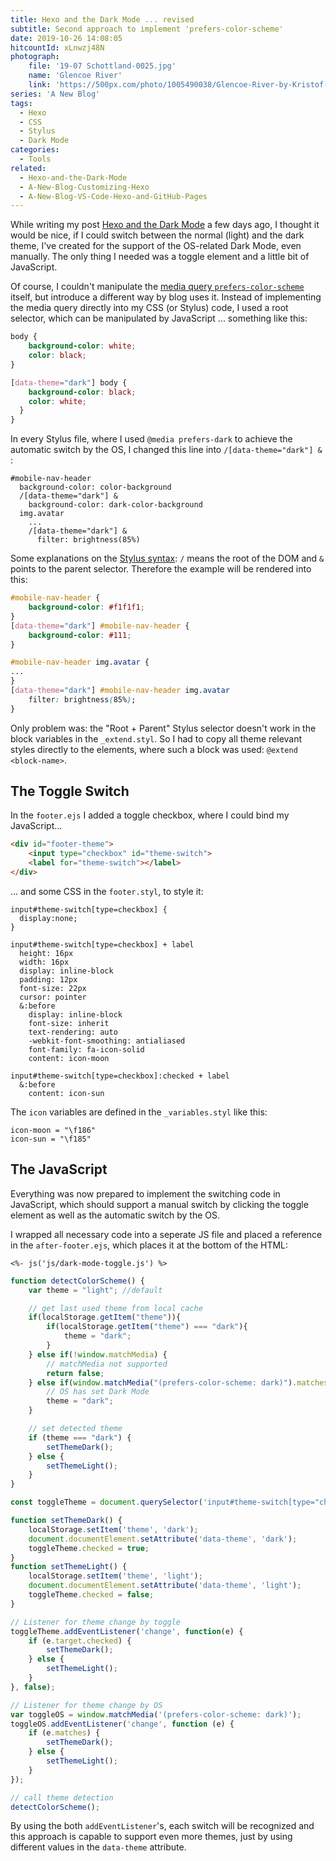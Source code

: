 ```yaml
---
title: Hexo and the Dark Mode ... revised
subtitle: Second approach to implement 'prefers-color-scheme'
date: 2019-10-26 14:08:05
hitcountId: xLnwzj48N
photograph: 
    file: '19-07 Schottland-0025.jpg'
    name: 'Glencoe River'
    link: 'https://500px.com/photo/1005490038/Glencoe-River-by-Kristof-Zerbe'
series: 'A New Blog'
tags:
  - Hexo
  - CSS
  - Stylus
  - Dark Mode
categories:
  - Tools
related:
  - Hexo-and-the-Dark-Mode
  - A-New-Blog-Customizing-Hexo
  - A-New-Blog-VS-Code-Hexo-and-GitHub-Pages
---
```


While writing my post [Hexo and the Dark Mode](/categories/Tools/Hexo-and-the-Dark-Mode) a few days ago, I thought it would be nice, if I could switch between the normal (light) and the dark theme, I've created for the support of the OS-related Dark Mode, even manually. The only thing I needed was a toggle element and a little bit of JavaScript.

Of course, I couldn't manipulate the [media query ``prefers-color-scheme``](https://drafts.csswg.org/mediaqueries-5/#descdef-media-prefers-color-scheme) itself, but introduce a different way by blog uses it. Instead of implementing the media query directly into my CSS (or Stylus) code, I used a root selector, which can be manipulated by JavaScript ... something like this:

```css
body {
    background-color: white;
    color: black;
}

[data-theme="dark"] body {
    background-color: black;
    color: white;
  }
}
```
<!-- more -->

In every Stylus file, where I used ``@media prefers-dark`` to achieve the automatic switch by the OS, I changed this line into ``/[data-theme="dark"] &`` :

```styl
#mobile-nav-header
  background-color: color-background
  /[data-theme="dark"] &
    background-color: dark-color-background
  img.avatar
    ...
    /[data-theme="dark"] &
      filter: brightness(85%)
```

Some explanations on the [Stylus syntax](http://stylus-lang.com/docs/selectors.html): ``/`` means the root of the DOM and ``&`` points to the parent selector. Therefore the example will be rendered into this:

```css
#mobile-nav-header {
    background-color: #f1f1f1;
}
[data-theme="dark"] #mobile-nav-header {
    background-color: #111;
}

#mobile-nav-header img.avatar {
...
}
[data-theme="dark"] #mobile-nav-header img.avatar
    filter: brightness(85%);
}
```

Only problem was: the "Root + Parent" Stylus selector doesn't work in the block variables in the ``_extend.styl``. So I had to copy all theme relevant styles directly to the elements, where such a block was used: ``@extend <block-name>``.

## The Toggle Switch

In the ``footer.ejs`` I added a toggle checkbox, where I could bind my JavaScript...

```html
<div id="footer-theme">
    <input type="checkbox" id="theme-switch">
    <label for="theme-switch"></label>
</div>
```

... and some CSS in the ``footer.styl``, to style it:

```styl
input#theme-switch[type=checkbox] {
  display:none;
}

input#theme-switch[type=checkbox] + label
  height: 16px
  width: 16px
  display: inline-block
  padding: 12px
  font-size: 22px
  cursor: pointer
  &:before
    display: inline-block
    font-size: inherit
    text-rendering: auto
    -webkit-font-smoothing: antialiased
    font-family: fa-icon-solid
    content: icon-moon

input#theme-switch[type=checkbox]:checked + label
  &:before
    content: icon-sun
```

The ``icon`` variables are defined in the ``_variables.styl`` like this:

```styl
icon-moon = "\f186"
icon-sun = "\f185"
```

## The JavaScript

Everything was now prepared to implement the switching code in JavaScript, which should support a manual switch by clicking the toggle element as well as the automatic switch by the OS.

I wrapped all necessary code into a seperate JS file and placed a reference in the ``after-footer.ejs``, which places it at the bottom of the HTML:

```ejs
<%- js('js/dark-mode-toggle.js') %>
```

```js
function detectColorScheme() {
    var theme = "light"; //default

    // get last used theme from local cache
    if(localStorage.getItem("theme")){
        if(localStorage.getItem("theme") === "dark"){
            theme = "dark";
        }
    } else if(!window.matchMedia) { 
        // matchMedia not supported  
        return false;
    } else if(window.matchMedia("(prefers-color-scheme: dark)").matches) {
        // OS has set Dark Mode
        theme = "dark";
    }

    // set detected theme
    if (theme === "dark") {
        setThemeDark();
    } else {
        setThemeLight();
    }
}

const toggleTheme = document.querySelector('input#theme-switch[type="checkbox"]');

function setThemeDark() {
    localStorage.setItem('theme', 'dark');
    document.documentElement.setAttribute('data-theme', 'dark');
    toggleTheme.checked = true;
}
function setThemeLight() {
    localStorage.setItem('theme', 'light');
    document.documentElement.setAttribute('data-theme', 'light');
    toggleTheme.checked = false;
}

// Listener for theme change by toggle
toggleTheme.addEventListener('change', function(e) {
    if (e.target.checked) {
        setThemeDark();
    } else {
        setThemeLight();
    }
}, false);

// Listener for theme change by OS
var toggleOS = window.matchMedia('(prefers-color-scheme: dark)');
toggleOS.addEventListener('change', function (e) {
    if (e.matches) {
        setThemeDark();
    } else {
        setThemeLight();
    }
});

// call theme detection
detectColorScheme();
```

By using the both ``addEventListener``'s, each switch will be recognized and this approach is capable to support even more themes, just by using different values in the ``data-theme`` attribute.
